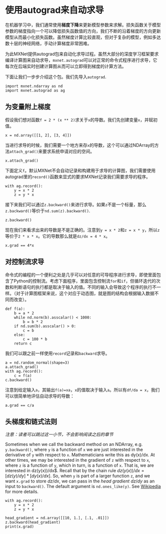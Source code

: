 # 使用autograd来自动求导

在机器学习中，我们通常使用**梯度下降**来更新模型参数来求解。损失函数关于模型参数的梯度指向一个可以降低损失函数值的方向，我们不断的沿着梯度的方向更新模型从而最小化损失函数。虽然梯度计算比较直观，但对于复杂的模型，例如多达数十层的神经网络，手动计算梯度非常困难。

为此MXNet提供autograd包来自动化求导过程。虽然大部分的深度学习框架要求编译计算图来自动求导，`mxnet.autograd`可以对正常的命令式程序进行求导，它每次在后端实时创建计算图从而可以立即得到梯度的计算方法。

下面让我们一步步介绍这个包。我们先导入`autograd`.

```{.python .input  n=2}
import mxnet.ndarray as nd
import mxnet.autograd as ag
```

## 为变量附上梯度

假设我们想对函数`f = 2 * (x ** 2)`求关于`x`的导数。我们先创建变量`x`，并赋初值。

```{.python .input}
x = nd.array([[1, 2], [3, 4]])
```

当进行求导的时候，我们需要一个地方来存`x`的导数，这个可以通过NDArray的方法`attach_grad()`来要求系统申请对应的空间。

```{.python .input}
x.attach_grad()
```

下面定义`f`。默认MXNet不会自动记录和构建用于求导的计算图，我们需要使用autograd里的`record()`函数来显式的要求MXNet记录我们需要求导的程序。

```{.python .input}
with ag.record():
    y = x * 2
    z = y * x
```

接下来我们可以通过`z.backward()`来进行求导。如果`z`不是一个标量，那么`z.backward()`等价于`nd.sum(z).backward()`.

```{.python .input}
z.backward()
```

现在我们来看求出来的导数是不是正确的。注意到`y = x * 2`和`z = x * y`，所以`z`等价于`2 * x * x`。它的导数那么就是`dz/dx = 4 * x`。

```{.python .input}
x.grad == 4*x
```

## 对控制流求导

命令式的编程的一个便利之处是几乎可以对任意的可导程序进行求导，即使里面包含了Python的控制流。考虑下面程序，里面包含控制流`for`和`if`，但循环迭代的次数和判断语句的执行都是取决于输入的值。不同的输入会导致这个程序的执行不一样。（对于计算图框架来说，这个对应于动态图，就是图的结构会根据输入数据不同而改变）。


```{.python .input  n=3}
def f(a):
    b = a * 2
    while nd.norm(b).asscalar() < 1000:
        b = b * 2
    if nd.sum(b).asscalar() > 0:
        c = b
    else:
        c = 100 * b
    return c
```

我们可以跟之前一样使用`record`记录和`backward`求导。

```{.python .input  n=5}
a = nd.random_normal(shape=3)
a.attach_grad()
with ag.record():
    c = f(a)
c.backward()
```

注意到给定输入`a`，其输出`f(a)=xa`，`x`的值取决于输入`a`。所以有`df/da = x`，我们可以很简单地评估自动求导的导数：

```{.python .input  n=8}
a.grad == c/a
```


## 头梯度和链式法则

*注意：读者可以跳过这一小节，不会影响阅读之后的章节*

Sometimes when we call the backward method on an NDArray, e.g. ``y.backward()``, where ``y`` is a function of ``x`` we are just interested in the derivative of ``y`` with respect to ``x``. Mathematicians write this as dy(x)/dx. At other times, we may be interested in the gradient of ``z`` with respect to ``x``, where ``z`` is a function of ``y``, which in turn, is a function of ``x``. That is, we are interested in dz(y(x))/dx$. Recall that by the chain rule $dz(y(x))/dx = [dz(y)/dy] * [dy(x)/dx]$. So, when ``y`` is part of a larger function ``z``, and we want ``x.grad`` to store $dz/dx$, we can pass in the *head gradient* $dz/dy$ as an input to ``backward()``. The default argument is ``nd.ones_like(y)``. See [Wikipedia](https://en.wikipedia.org/wiki/Chain_rule) for more details.

```{.python .input}
with ag.record():
    y = x * 2
    z = y * x

head_gradient = nd.array([[10, 1.], [.1, .01]])
z.backward(head_gradient)
print(x.grad)
```


